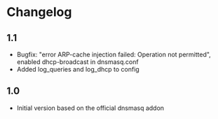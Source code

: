 # Changelog

## 1.1
- Bugfix: "error ARP-cache injection failed: Operation not permitted", enabled dhcp-broadcast in dnsmasq.conf
- Added log_queries and log_dhcp to config 

## 1.0

- Initial version based on the official dnsmasq addon
